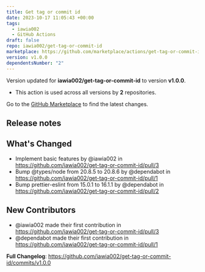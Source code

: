 ```yaml
---
title: Get tag or commit id
date: 2023-10-17 11:05:43 +00:00
tags:
  - iawia002
  - GitHub Actions
draft: false
repo: iawia002/get-tag-or-commit-id
marketplace: https://github.com/marketplace/actions/get-tag-or-commit-id
version: v1.0.0
dependentsNumber: "2"
---
```



Version updated for **iawia002/get-tag-or-commit-id** to version **v1.0.0**.
- This action is used across all versions by **2** repositories.

Go to the [GitHub Marketplace](https://github.com/marketplace/actions/get-tag-or-commit-id) to find the latest changes.

## Release notes

## What's Changed
* Implement basic features by @iawia002 in https://github.com/iawia002/get-tag-or-commit-id/pull/3
* Bump @types/node from 20.8.5 to 20.8.6 by @dependabot in https://github.com/iawia002/get-tag-or-commit-id/pull/1
* Bump prettier-eslint from 15.0.1 to 16.1.1 by @dependabot in https://github.com/iawia002/get-tag-or-commit-id/pull/2

## New Contributors
* @iawia002 made their first contribution in https://github.com/iawia002/get-tag-or-commit-id/pull/3
* @dependabot made their first contribution in https://github.com/iawia002/get-tag-or-commit-id/pull/1

**Full Changelog**: https://github.com/iawia002/get-tag-or-commit-id/commits/v1.0.0
